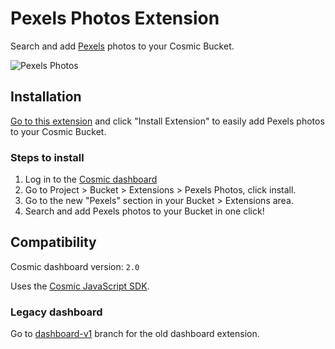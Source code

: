 # Pexels Photos Extension
Search and add [Pexels](https://pexels.com) photos to your Cosmic Bucket.

![Pexels Photos](https://imgix.cosmicjs.com/5fc0b990-f3cb-11ed-985a-3383d9405b5e-pexels.png?w=2000&auto=format)
## Installation
[Go to this extension](https://www.cosmicjs.com/marketplace/extensions/pexels) and click "Install Extension" to easily add Pexels photos to your Cosmic Bucket.

### Steps to install

1. Log in to the [Cosmic dashboard](https://www.cosmicjs.com/login)
2. Go to Project > Bucket > Extensions > Pexels Photos, click install.
3. Go to the new "Pexels" section in your Bucket > Extensions area.
4. Search and add Pexels photos to your Bucket in one click!


## Compatibility
Cosmic dashboard version: `2.0`

Uses the [Cosmic JavaScript SDK](https://www.npmjs.com/package/@cosmicjs/sdk).

### Legacy dashboard
Go to [dashboard-v1](https://github.com/cosmicjs/unsplash-extension/tree/dashboard-v1) branch for the old dashboard extension.
